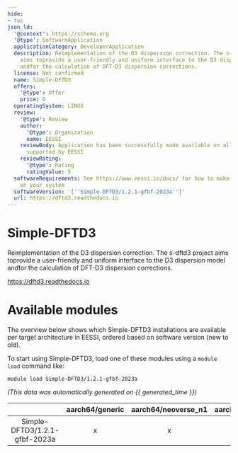 ```yaml
---
hide:
- toc
json_ld:
  '@context': https://schema.org
  '@type': SoftwareApplication
  applicationCategory: DeveloperApplication
  description: Reimplementation of the D3 dispersion correction. The s-dftd3 project
    aims toprovide a user-friendly and uniform interface to the D3 dispersion model
    andfor the calculation of DFT-D3 dispersion corrections.
  license: Not confirmed
  name: Simple-DFTD3
  offers:
    '@type': Offer
    price: 0
  operatingSystem: LINUX
  review:
    '@type': Review
    author:
      '@type': Organization
      name: EESSI
    reviewBody: Application has been successfully made available on all architectures
      supported by EESSI
    reviewRating:
      '@type': Rating
      ratingValue: 5
  softwareRequirements: See https://www.eessi.io/docs/ for how to make EESSI available
    on your system
  softwareVersion: '[''Simple-DFTD3/1.2.1-gfbf-2023a'']'
  url: https://dftd3.readthedocs.io
---
```


Simple-DFTD3
============


Reimplementation of the D3 dispersion correction. The s-dftd3 project aims toprovide a user-friendly and uniform interface to the D3 dispersion model andfor the calculation of DFT-D3 dispersion corrections.

https://dftd3.readthedocs.io
# Available modules


The overview below shows which Simple-DFTD3 installations are available per target architecture in EESSI, ordered based on software version (new to old).

To start using Simple-DFTD3, load one of these modules using a `module load` command like:

```shell
module load Simple-DFTD3/1.2.1-gfbf-2023a
```

*(This data was automatically generated on {{ generated_time }})*  

| |aarch64/generic|aarch64/neoverse_n1|aarch64/neoverse_v1|x86_64/generic|x86_64/amd/zen2|x86_64/amd/zen3|x86_64/amd/zen4|x86_64/intel/haswell|x86_64/intel/sapphirerapids|x86_64/intel/skylake_avx512|aarch64/nvidia/grace|
| :---: | :---: | :---: | :---: | :---: | :---: | :---: | :---: | :---: | :---: | :---: | :---: |
|Simple-DFTD3/1.2.1-gfbf-2023a|x|x|x|x|x|x|x|x|x|x|x|

